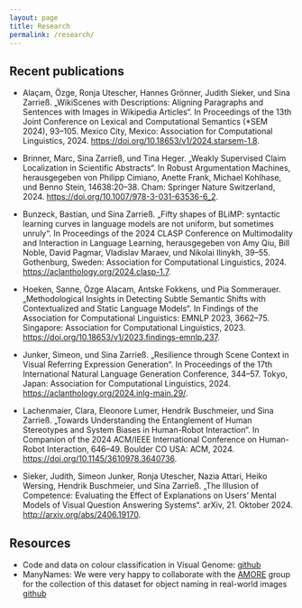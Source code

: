 ```yaml
---
layout: page
title: Research
permalink: /research/
---
```


## Recent publications

- Alaçam, Özge, Ronja Utescher, Hannes Grönner, Judith Sieker, und Sina Zarrieß. „WikiScenes with Descriptions: Aligning Paragraphs and Sentences with Images in Wikipedia Articles“. In Proceedings of the 13th Joint Conference on Lexical and Computational Semantics (*SEM 2024), 93–105. Mexico City, Mexico: Association for Computational Linguistics, 2024. https://doi.org/10.18653/v1/2024.starsem-1.8.

- Brinner, Marc, Sina Zarrieß, und Tina Heger. „Weakly Supervised Claim Localization in Scientific Abstracts“. In Robust Argumentation Machines, herausgegeben von Philipp Cimiano, Anette Frank, Michael Kohlhase, und Benno Stein, 14638:20–38. Cham: Springer Nature Switzerland, 2024. https://doi.org/10.1007/978-3-031-63536-6_2.

- Bunzeck, Bastian, und Sina Zarrieß. „Fifty shapes of BLiMP: syntactic learning curves in language models are not uniform, but sometimes unruly“. In Proceedings of the 2024 CLASP Conference on Multimodality and Interaction in Language Learning, herausgegeben von Amy Qiu, Bill Noble, David Pagmar, Vladislav Maraev, und Nikolai Ilinykh, 39–55. Gothenburg, Sweden: Association for Computational Linguistics, 2024. https://aclanthology.org/2024.clasp-1.7.

- Hoeken, Sanne, Özge Alacam, Antske Fokkens, und Pia Sommerauer. „Methodological Insights in Detecting Subtle Semantic Shifts with Contextualized and Static Language Models“. In Findings of the Association for Computational Linguistics: EMNLP 2023, 3662–75. Singapore: Association for Computational Linguistics, 2023. https://doi.org/10.18653/v1/2023.findings-emnlp.237.

- Junker, Simeon, und Sina Zarrieß. „Resilience through Scene Context in Visual Referring Expression Generation“. In Proceedings of the 17th International Natural Language Generation Conference, 344–57. Tokyo, Japan: Association for Computational Linguistics, 2024. https://aclanthology.org/2024.inlg-main.29/.

- Lachenmaier, Clara, Eleonore Lumer, Hendrik Buschmeier, und Sina Zarrieß. „Towards Understanding the Entanglement of Human Stereotypes and System Biases in Human-Robot Interaction“. In Companion of the 2024 ACM/IEEE International Conference on Human-Robot Interaction, 646–49. Boulder CO USA: ACM, 2024. https://doi.org/10.1145/3610978.3640736.

- Sieker, Judith, Simeon Junker, Ronja Utescher, Nazia Attari, Heiko Wersing, Hendrik Buschmeier, und Sina Zarrieß. „The Illusion of Competence: Evaluating the Effect of Explanations on Users’ Mental Models of Visual Question Answering Systems“. arXiv, 21. Oktober 2024. http://arxiv.org/abs/2406.19170.


## Resources

* Code and data on colour classification in Visual Genome: [github](https://github.com/clause-bielefeld/colour-term-grounding)
* ManyNames: We were very happy to collaborate with the [AMORE](https://www.upf.edu/web/amore) group for the collection of this dataset for object naming in real-world images [github](https://github.com/amore-upf/manynames)

<!--
### Image2Latex: Transferring Images into LaTex Code using Deep Learning Methods
__Resources__:
- https://arxiv.org/abs/1908.11415
- https://mathpix.com/

__Contact__: sina.zarrieß@uni-jena.de
-->
